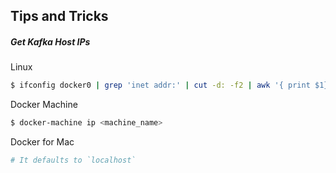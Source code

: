 Tips and Tricks
---------------

##### Get Kafka Host IPs

Linux

```bash
$ ifconfig docker0 | grep 'inet addr:' | cut -d: -f2 | awk '{ print $1}'
```

Docker Machine

```bash
$ docker-machine ip <machine_name>
```

Docker for Mac

```bash
# It defaults to `localhost`
```
